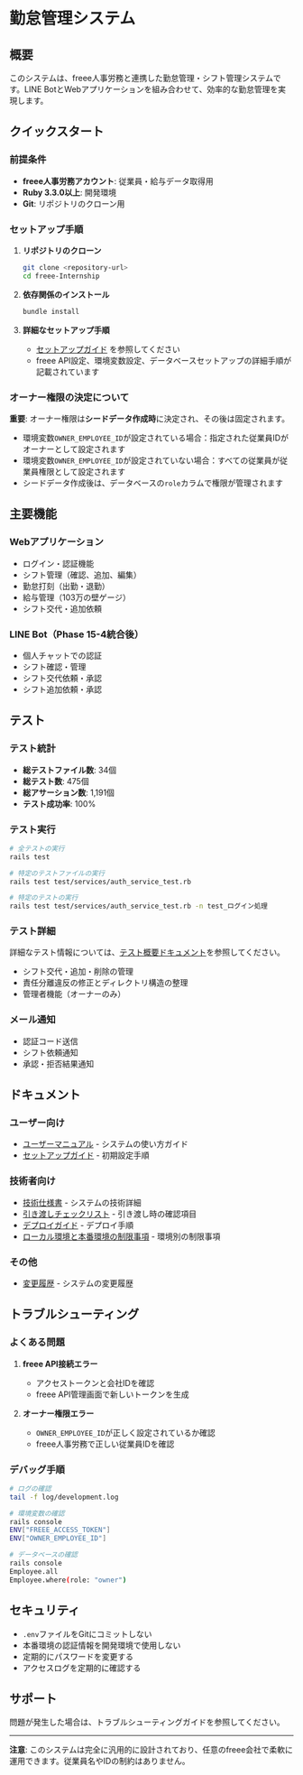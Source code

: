 # 勤怠管理システム

## 概要

このシステムは、freee人事労務と連携した勤怠管理・シフト管理システムです。LINE BotとWebアプリケーションを組み合わせて、効率的な勤怠管理を実現します。

## クイックスタート

### 前提条件
- **freee人事労務アカウント**: 従業員・給与データ取得用
- **Ruby 3.3.0以上**: 開発環境
- **Git**: リポジトリのクローン用

### セットアップ手順
1. **リポジトリのクローン**
   ```bash
   git clone <repository-url>
   cd freee-Internship
   ```

2. **依存関係のインストール**
   ```bash
   bundle install
   ```

3. **詳細なセットアップ手順**
   - [セットアップガイド](SETUP_GUIDE.md) を参照してください
   - freee API設定、環境変数設定、データベースセットアップの詳細手順が記載されています

### オーナー権限の決定について
**重要**: オーナー権限は**シードデータ作成時**に決定され、その後は固定されます。

- 環境変数`OWNER_EMPLOYEE_ID`が設定されている場合：指定された従業員IDがオーナーとして設定されます
- 環境変数`OWNER_EMPLOYEE_ID`が設定されていない場合：すべての従業員が従業員権限として設定されます
- シードデータ作成後は、データベースの`role`カラムで権限が管理されます

## 主要機能

### Webアプリケーション
- ログイン・認証機能
- シフト管理（確認、追加、編集）
- 勤怠打刻（出勤・退勤）
- 給与管理（103万の壁ゲージ）
- シフト交代・追加依頼

### LINE Bot（Phase 15-4統合後）
- 個人チャットでの認証
- シフト確認・管理
- シフト交代依頼・承認
- シフト追加依頼・承認

## テスト

### テスト統計
- **総テストファイル数**: 34個
- **総テスト数**: 475個
- **総アサーション数**: 1,191個
- **テスト成功率**: 100%

### テスト実行
```bash
# 全テストの実行
rails test

# 特定のテストファイルの実行
rails test test/services/auth_service_test.rb

# 特定のテストの実行
rails test test/services/auth_service_test.rb -n test_ログイン処理
```

### テスト詳細
詳細なテスト情報については、[テスト概要ドキュメント](TESTING_OVERVIEW.md)を参照してください。
- シフト交代・追加・削除の管理
- 責任分離違反の修正とディレクトリ構造の整理
- 管理者機能（オーナーのみ）

### メール通知
- 認証コード送信
- シフト依頼通知
- 承認・拒否結果通知

## ドキュメント

### ユーザー向け
- [ユーザーマニュアル](USER_MANUAL.md) - システムの使い方ガイド
- [セットアップガイド](SETUP_GUIDE.md) - 初期設定手順

### 技術者向け
- [技術仕様書](TECHNICAL_SPECIFICATIONS.md) - システムの技術詳細
- [引き渡しチェックリスト](HANDOVER_CHECKLIST.md) - 引き渡し時の確認項目
- [デプロイガイド](DEPLOYMENT_GUIDE.md) - デプロイ手順
- [ローカル環境と本番環境の制限事項](LOCAL_VS_PRODUCTION_LIMITATIONS.md) - 環境別の制限事項

### その他
- [変更履歴](CHANGELOG.md) - システムの変更履歴

## トラブルシューティング

### よくある問題

1. **freee API接続エラー**
   - アクセストークンと会社IDを確認
   - freee API管理画面で新しいトークンを生成

2. **オーナー権限エラー**
   - `OWNER_EMPLOYEE_ID`が正しく設定されているか確認
   - freee人事労務で正しい従業員IDを確認

### デバッグ手順

```bash
# ログの確認
tail -f log/development.log

# 環境変数の確認
rails console
ENV["FREEE_ACCESS_TOKEN"]
ENV["OWNER_EMPLOYEE_ID"]

# データベースの確認
rails console
Employee.all
Employee.where(role: "owner")
```

## セキュリティ

- `.env`ファイルをGitにコミットしない
- 本番環境の認証情報を開発環境で使用しない
- 定期的にパスワードを変更する
- アクセスログを定期的に確認する

## サポート

問題が発生した場合は、トラブルシューティングガイドを参照してください。

---

**注意**: このシステムは完全に汎用的に設計されており、任意のfreee会社で柔軟に運用できます。従業員名やIDの制約はありません。

